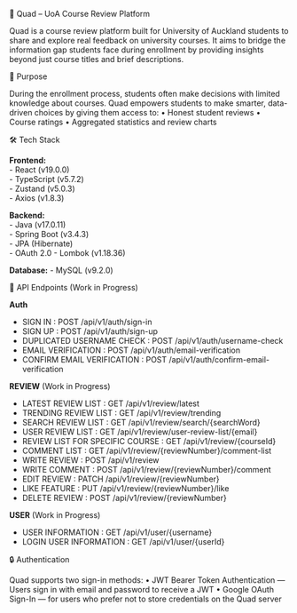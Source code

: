 📘 Quad – UoA Course Review Platform

Quad is a course review platform built for University of Auckland students to share and explore real feedback on university courses. It aims to bridge the information gap students face during enrollment by providing insights beyond just course titles and brief descriptions.

🎯 Purpose

During the enrollment process, students often make decisions with limited knowledge about courses. Quad empowers students to make smarter, data-driven choices by giving them access to:
	•	Honest student reviews
	•	Course ratings
	•	Aggregated statistics and review charts

🛠️ Tech Stack

  **Frontend:**  
    - React (v19.0.0)  
    - TypeScript (v5.7.2)  
    - Zustand (v5.0.3)  
    - Axios (v1.8.3)

  **Backend:**  
    - Java (v17.0.11)  
    - Spring Boot (v3.4.3)  
    - JPA (Hibernate)  
    - OAuth 2.0
    - Lombok (v1.18.36)

  **Database:**
    - MySQL (v9.2.0)

🚏 API Endpoints (Work in Progress)

  **Auth**
  - SIGN IN : POST /api/v1/auth/sign-in
  - SIGN UP : POST /api/v1/auth/sign-up
  - DUPLICATED USERNAME CHECK : POST /api/v1/auth/username-check
  - EMAIL VERIFICATION : POST /api/v1/auth/email-verification
  - CONFIRM EMAIL VERIFICATION : POST /api/v1/auth/confirm-email-verification

  **REVIEW** (Work in Progress)
  - LATEST REVIEW LIST : GET /api/v1/review/latest
  - TRENDING REVIEW LIST : GET /api/v1/review/trending
  - SEARCH REVIEW LIST : GET /api/v1/review/search/{searchWord}
  - USER REVIEW LIST : GET /api/v1/review/user-review-list/{email}
  - REVIEW LIST FOR SPECIFIC COURSE : GET /api/v1/review/{courseId}
  - COMMENT LIST : GET /api/v1/review/{reviewNumber}/comment-list
  - WRITE REVIEW : POST /api/v1/review
  - WRITE COMMENT : POST /api/v1/review/{reviewNumber}/comment
  - EDIT REVIEW : PATCH /api/v1/review/{reviewNumber}
  - LIKE FEATURE : PUT /api/v1/review/{reviewNumber}/like
  - DELETE REVIEW : POST /api/v1/review/{reviewNumber}

  **USER** (Work in Progress)
  - USER INFORMATION : GET /api/v1/user/{username}
  - LOGIN USER INFORMATION : GET /api/v1/user/{userId}

🔒 Authentication

Quad supports two sign-in methods:
	•	JWT Bearer Token Authentication — Users sign in with email and password to receive a JWT
	•	Google OAuth Sign-In — for users who prefer not to store credentials on the Quad server

